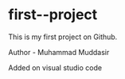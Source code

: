 # first--project
This is my first project on Github.

Author - Muhammad Muddasir


Added on visual studio code
